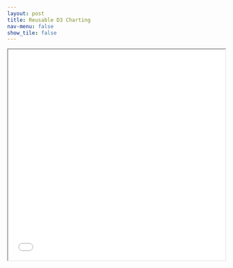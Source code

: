 ```yaml
---
layout: post
title: Reusable D3 Charting
nav-menu: false
show_tile: false
---
```



<iframe src="/presentations/d3reuse/D3Reuse.slides.html" style="width: 100%; height: 35em;"></iframe>

